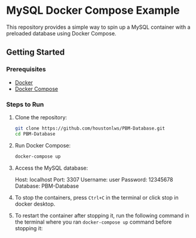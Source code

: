 # MySQL Docker Compose Example

This repository provides a simple way to spin up a MySQL container with a preloaded database using Docker Compose.

## Getting Started

### Prerequisites

- [Docker](https://www.docker.com/)
- [Docker Compose](https://docs.docker.com/compose/)

### Steps to Run

1. Clone the repository:

   ```bash
   git clone https://github.com/houstonlws/PBM-Database.git
   cd PBM-Database

   ```

2. Run Docker Compose:

   ```bash
   docker-compose up

   ```

3. Access the MySQL database:

   Host: localhost
   Port: 3307
   Username: user
   Password: 12345678
   Database: PBM-Database

4. To stop the containers, press `Ctrl+C` in the terminal or click stop in docker desktop.

5. To restart the container after stopping it, run the following command in the terminal where you ran `docker-compose up` command before stopping it:

```bash docker-compose start









```
